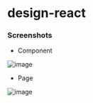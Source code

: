 # design-react


### Screenshots
- Component

![image](https://user-images.githubusercontent.com/29038590/227778112-0ca4fc19-f0bc-460a-89d8-f624b180df41.png)

- Page

![image](https://user-images.githubusercontent.com/29038590/227778046-900ba7dd-7859-44a8-afeb-3b6bb2383bc1.png)

